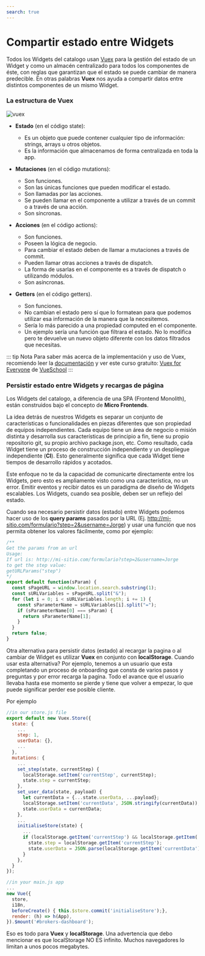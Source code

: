 ```yaml
---
search: true
---
```


# Compartir estado entre Widgets

Todos los Widgets del catalogo usan [Vuex](https://vuex.vuejs.org/) para la gestión del estado de un Widget y como un almacén centralizado para todos los componentes de éste, con reglas que garantizan que el estado se puede cambiar de manera predecible. En otras palabras **Vuex** nos ayuda a compartir datos entre distintos componentes de un mismo Widget.

### La estructura de Vuex

![vuex](/assets/img/widgets/vuex.png)

- **Estado** (en el código state):

  - Es un objeto que puede contener cualquier tipo de información: strings, arrays u otros objetos.
  - Es la información que almacenamos de forma centralizada en toda la app.

- **Mutaciones** (en el código mutations):

  - Son funciones.
  - Son las únicas funciones que pueden modificar el estado.
  - Son llamadas por las acciones.
  - Se pueden llamar en el componente a utilizar a través de un commit o a través de una acción.
  - Son síncronas.

- **Acciones** (en el código actions):

  - Son funciones.
  - Poseen la lógica de negocio.
  - Para cambiar el estado deben de llamar a mutaciones a través de commit.
  - Pueden llamar otras acciones a través de dispatch.
  - La forma de usarlas en el componente es a través de dispatch o utilizando módulos.
  - Son asíncronas.

- **Getters** (en el código getters).
  - Son funciones.
  - No cambian el estado pero sí que lo formatean para que podemos utilizar esa información de la manera que la necesitemos.
  - Sería lo más parecido a una propiedad computed en el componente.
  - Un ejemplo sería una función que filtrara el estado. No lo modifica pero te devuelve un nuevo objeto diferente con los datos filtrados que necesitas.

::: tip Nota
Para saber más acerca de la implementación y uso de Vuex, recomiendo leer la [documentación](https://vuex.vuejs.org/guide/) y ver este curso gratuito: [Vuex for Everyone](https://vueschool.io/courses/vuex-for-everyone) de [VueSchool](https://vueschool.io/)
:::

### Persistir estado entre Widgets y recargas de página

Los Widgets del catalogo, a diferencia de una SPA (Frontend Monolith), están construidos bajo el concepto de **Micro Frontends**.

La idea detrás de nuestros Widgets es separar un conjunto de características o funcionalidades en piezas diferentes que son propiedad de equipos independientes. Cada equipo tiene un área de negocio o misión distinta y desarrolla sus características de principio a fin, tiene su propio repositorio git, su propio archivo package.json, etc. Como resultado, cada Widget tiene un proceso de construcción independiente y un despliegue independiente (**CI**). Esto generalmente significa que cada Widget tiene tiempos de desarrollo rápidos y acotados.

Este enfoque no te da la capacidad de comunicarte directamente entre los Widgets, pero esto es ampliamente visto como una característica, no un error. Emitir eventos y recibir datos es un paradigma de diseño de Widgets escalables. Los Widgets, cuando sea posible, deben ser un reflejo del estado.

Cuando sea necesario persistir datos (estado) entre Widgets podemos hacer uso de los **query params** pasados por la URL (Ej. <http://mi-sitio.com/formulario?step=2&username=Jorge>) y usar una función que nos permita obtener los valores fácilmente, como por ejemplo:

```js
/**
Get the params from an url
Usage:
If url is: http://mi-sitio.com/formulario?step=2&username=Jorge
to get the step value:
getURLParams("step")
*/
export default function(sParam) {
  const sPageURL = window.location.search.substring(1);
  const sURLVariables = sPageURL.split("&");
  for (let i = 0; i < sURLVariables.length; i += 1) {
    const sParameterName = sURLVariables[i].split("=");
    if (sParameterName[0] === sParam) {
      return sParameterName[1];
    }
  }
  return false;
}
```

Otra alternativa para persistir datos (estado) al recargar la pagina o al cambiar de Widget es utilizar **Vuex** en conjunto con **localStorage**. Cuando usar esta alternativa? Por ejemplo, tenemos a un usuario que esta completando un proceso de onboarding que consta de varios pasos y preguntas y por error recarga la pagina. Todo el avance que el usuario llevaba hasta ese momento se pierde y tiene que volver a empezar, lo que puede significar perder ese posible cliente.

Por ejemplo

```js
//in our store.js file
export default new Vuex.Store({
  state: {
    ...
    step: 1,
    userData: {},
    ...
  },
  mutations: {
    ...
    set_step(state, currentStep) {
      localStorage.setItem('currentStep', currentStep);
      state.step = currentStep;
    },
    set_user_data(state, payload) {
      let currentData = {...state.userData, ...payload};
      localStorage.setItem('currentData', JSON.stringify(currentData));
      state.userData = currentData;
    },
    ...
    initialiseStore(state) {
      ...
      if (localStorage.getItem('currentStep') && localStorage.getItem('currentData')) {
        state.step = localStorage.getItem('currentStep');
        state.userData = JSON.parse(localStorage.getItem('currentData'));
      }
    },
  }
});
```

```js
//in your main.js app
...
new Vue({
  store,
  i18n,
  beforeCreate() { this.$store.commit('initialiseStore');},
  render: (h) => h(App),
}).$mount('#brokers-dashboard');
```

Eso es todo para **Vuex** y **localStorage**. Una advertencia que debo mencionar es que localStorage NO ES infinito. Muchos navegadores lo limitan a unos pocos megabytes.

